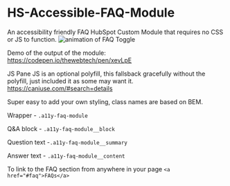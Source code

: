# HS-Accessible-FAQ-Module
An accessibility friendly FAQ HubSpot Custom Module that requires no CSS or JS to function.
![animation of FAQ Toggle](https://spin.d.pr/3cRL10+)


Demo of the output of the module:
https://codepen.io/thewebtech/pen/xevLpE

JS Pane JS is an optional polyfill, this fallsback gracefully without the polyfill, just included it as some may want it.
https://caniuse.com/#search=details

Super easy to add your own styling, class names are based on BEM.

Wrapper - `.a11y-faq-module`

Q&A block -  `.a11y-faq-module__block`

Question text -`.a11y-faq-module__summary`

Answer text - `.a11y-faq-module__content`

To link to the FAQ section from anywhere in your page `<a href="#faq">FAQs</a>`
